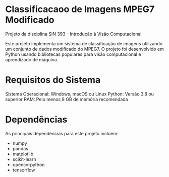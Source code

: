 # Classificacaoo de Imagens MPEG7 Modificado
Projeto da disciplina SIN 393 - Introdução à Visão Computacional

Este projeto implementa um sistema de classificação de imagens utilizando um conjunto de dados modificado do MPEG7. O projeto foi desenvolvido em Python usando bibliotecas populares para visão computacional e aprendizado de máquina.

# Requisitos do Sistema
Sistema Operacional: Windows, macOS ou Linux
Python: Versão 3.8 ou superior
RAM: Pelo menos 8 GB de memória recomendada

# Dependências
As principais dependências para este projeto incluem:
 - numpy
 - pandas
 - matplotlib
 - scikit-learn
 - opencv-python
 - tensorflow
